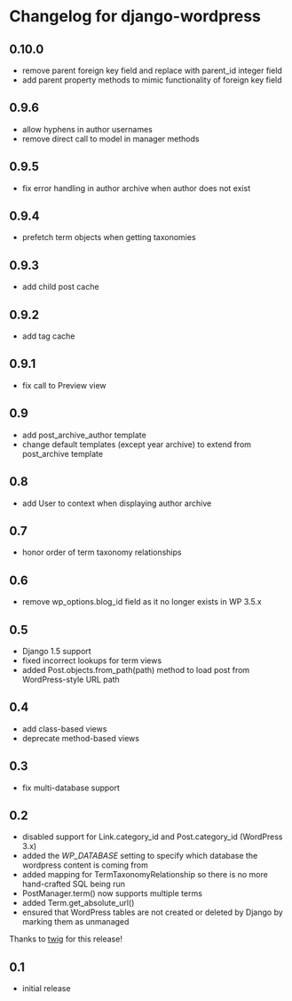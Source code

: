 # Changelog for django-wordpress

## 0.10.0

* remove parent foreign key field and replace with parent_id integer field
* add parent property methods to mimic functionality of foreign key field

## 0.9.6

* allow hyphens in author usernames
* remove direct call to model in manager methods

## 0.9.5

* fix error handling in author archive when author does not exist

## 0.9.4

* prefetch term objects when getting taxonomies

## 0.9.3

* add child post cache

## 0.9.2

* add tag cache

## 0.9.1

* fix call to Preview view

## 0.9

* add post_archive_author template
* change default templates (except year archive) to extend from post_archive template

## 0.8

* add User to context when displaying author archive

## 0.7

* honor order of term taxonomy relationships

## 0.6

* remove wp_options.blog_id field as it no longer exists in WP 3.5.x

## 0.5

* Django 1.5 support
* fixed incorrect lookups for term views
* added Post.objects.from_path(path) method to load post from WordPress-style URL path

## 0.4

* add class-based views
* deprecate method-based views

## 0.3

* fix multi-database support

## 0.2

* disabled support for Link.category_id and Post.category_id (WordPress 3.x)
* added the *WP_DATABASE* setting to specify which database the wordpress content is coming from
* added mapping for TermTaxonomyRelationship so there is no more hand-crafted SQL being run
* PostManager.term() now supports multiple terms
* added Term.get_absolute_url()
* ensured that WordPress tables are not created or deleted by Django by marking them as unmanaged

Thanks to [twig](https://github.com/twig) for this release!

## 0.1

*   initial release
